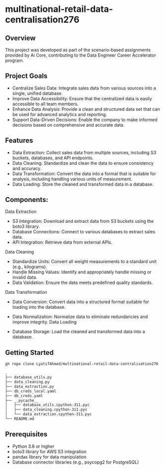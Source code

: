 # multinational-retail-data-centralisation276
## Overview

This project was developed as part of the scenario-based assignments provided by Ai Core, contributing to the Data Engineer Career Accelerator program.

## Project Goals

- Centralize Sales Data: Integrate sales data from various sources into a single, unified database.
- Improve Data Accessibility: Ensure that the centralized data is easily accessible to all team members.
- Enhance Data Analysis: Provide a clean and structured data set that can be used for advanced analytics and reporting.
- Support Data-Driven Decisions: Enable the company to make informed decisions based on comprehensive and accurate data.

## Features

- Data Extraction: Collect sales data from multiple sources, including S3 buckets, databases, and API endpoints.
- Data Cleaning: Standardize and clean the data to ensure consistency and accuracy.
- Data Transformation: Convert the data into a format that is suitable for analysis, including handling various units of measurement.
- Data Loading: Store the cleaned and transformed data in a database.

## Components:

Data Extraction

- S3 Integration: Download and extract data from S3 buckets using the boto3 library.
- Database Connections: Connect to various databases to extract sales data.
- API Integration: Retrieve data from external APIs.

Data Cleaning

- Standardize Units: Convert all weight measurements to a standard unit (e.g., kilograms).
- Handle Missing Values: Identify and appropriately handle missing or invalid data.
- Data Validation: Ensure the data meets predefined quality standards.

Data Transformation

- Data Conversion: Convert data into a structured format suitable for loading into the database.
- Data Normalization: Normalize data to eliminate redundancies and improve integrity.
Data Loading

- Database Storage: Load the cleaned and transformed data into a database.

## Getting Started
```
gh repo clone LyatifAhmed/multinational-retail-data-centralisation276
```

```bash
.
├── database_utils.py
├── data_cleaning.py
├── data_extraction.py
├── db_creds_local.yaml
├── db_creds.yaml
├── __pycache__
│   ├── database_utils.cpython-311.pyc
│   ├── data_cleaning.cpython-311.pyc
│   └── data_extraction.cpython-311.pyc
└── README.md
```

## Prerequisites

- Python 3.8 or higher
- boto3 library for AWS S3 integration
- pandas library for data manipulation
- Database connector libraries (e.g., psycopg2 for PostgreSQL)